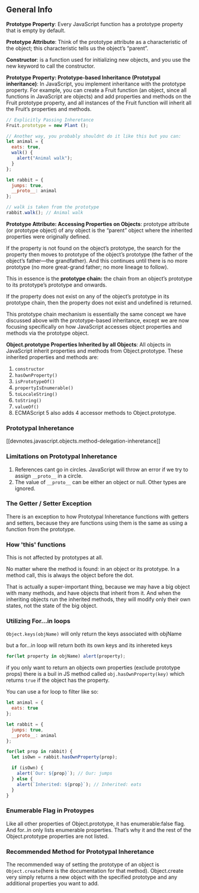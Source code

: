 ## General Info

**Prototype Property**: Every JavaScript function has a prototype property that is empty by default.

**Prototype Attribute**: Think of the prototype attribute as a characteristic of the object; this characteristic tells us the object’s “parent”.

**Constructor**: is a function used for initializing new objects, and you use the new keyword to call the constructor.

**Prototype Property: Prototype-based Inheritance (Prototypal inheritance)**: In JavaScript, you implement inheritance with the prototype property. For example, you can create a Fruit function (an object, since all functions in JavaScript are objects) and add properties and methods on the Fruit prototype property, and all instances of the Fruit function will inherit all the Fruit’s properties and methods.

```javascript
// Explicitly Passing Inheretance
Fruit.prototype = new Plant ();

// Another way, you probably shouldnt do it like this but you can:
let animal = {
  eats: true,
  walk() {
    alert("Animal walk");
  }
};

let rabbit = {
  jumps: true,
  __proto__: animal
};

// walk is taken from the prototype
rabbit.walk(); // Animal walk

```

**Prototype Attribute: Accessing Properties on Objects**: prototype attribute (or prototype object) of any object is the “parent” object where the inherited properties were originally defined.

If the property is not found on the object’s prototype, the search for the property then moves to prototype of the object’s prototype (the father of the object’s father—the grandfather). And this continues until there is no more prototype (no more great-grand father; no more lineage to follow).

This in essence is the **prototype chain:** the chain from an object’s prototype to its prototype’s prototype and onwards.

If the property does not exist on any of the object’s prototype in its prototype chain, then the property does not exist and undefined is returned.

This prototype chain mechanism is essentially the same concept we have discussed above with the prototype-based inheritance, except we are now focusing specifically on how JavaScript accesses object properties and methods via the prototype object.

**Object.prototype Properties Inherited by all Objects**: All objects in JavaScript inherit properties and methods from Object.prototype. These inherited properties and methods are:

1. `constructor`
2. `hasOwnProperty()`
3. `isPrototypeOf()`
4. `propertyIsEnumerable()`
5. `toLocaleString()`
6. `toString()`
7. `valueOf()`
8. ECMAScript 5 also adds 4 accessor methods to Object.prototype.

### Prototypal Inheretance

[[devnotes.javascript.objects.method-delegation-inheretance]]

### Limitations on Prototypal Inheretance

1. References cant go in circles. JavaScript will throw an error if we try to assign `__proto__` in a circle.
2. The value of `__proto__` can be either an object or null. Other types are ignored.

### The Getter / Setter Exception

There is an exception to how Prototypal Inheretance functions with getters and setters, because they are functions using them is the same as using a function from the prototype.

### How 'this' functions

This is not affected by prototypes at all.

No matter where the method is found: in an object or its prototype. In a method call, this is always the object before the dot.

That is actually a super-important thing, because we may have a big object with many methods, and have objects that inherit from it. And when the inheriting objects run the inherited methods, they will modify only their own states, not the state of the big object.

### Utilizing For...in loops

`Object.keys(objName)` will only return the keys associated with objName

but a for...in loop will return both its own keys and its inhereted keys

```javascript
for(let property in objName) alert(property);
```

if you only want to return an objects own properties (exclude prototype props) there is a buil in JS method called `obj.hasOwnProperty(key)` which returns `true` if the object has the property.

You can use a for loop to filter like so:

```javascript
let animal = {
  eats: true
};

let rabbit = {
  jumps: true,
  __proto__: animal
};

for(let prop in rabbit) {
  let isOwn = rabbit.hasOwnProperty(prop);

  if (isOwn) {
    alert(`Our: ${prop}`); // Our: jumps
  } else {
    alert(`Inherited: ${prop}`); // Inherited: eats
  }
}
```

### Enumerable Flag in Protoypes

Like all other properties of Object.prototype, it has enumerable:false flag. And for..in only lists enumerable properties. That’s why it and the rest of the Object.prototype properties are not listed.

### Recommended Method for Prototypal Inheretance

The recommended way of setting the prototype of an object is `Object.create`(here is the documentation for that method). Object.create very simply returns a new object with the specified prototype and any additional properties you want to add.
